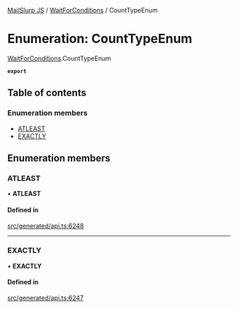 [MailSlurp JS](../README.md) / [WaitForConditions](../modules/WaitForConditions.md) / CountTypeEnum

# Enumeration: CountTypeEnum

[WaitForConditions](../modules/WaitForConditions.md).CountTypeEnum

**`export`**

## Table of contents

### Enumeration members

- [ATLEAST](WaitForConditions.CountTypeEnum.md#atleast)
- [EXACTLY](WaitForConditions.CountTypeEnum.md#exactly)

## Enumeration members

### ATLEAST

• **ATLEAST**

#### Defined in

[src/generated/api.ts:6248](https://github.com/mailslurp/mailslurp-client/blob/5523864/src/generated/api.ts#L6248)

___

### EXACTLY

• **EXACTLY**

#### Defined in

[src/generated/api.ts:6247](https://github.com/mailslurp/mailslurp-client/blob/5523864/src/generated/api.ts#L6247)
